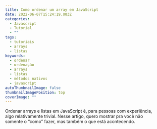 ```yaml
---
title: Como ordenar um array em JavaScript
date: 2022-06-07T15:24:19.003Z
categories:
  - Javascript
  - Tutorial
  - ""
tags:
  - tutoriais
  - arrays
  - listas
keywords:
  - ordenar
  - ordenação
  - arrays
  - listas
  - métodos nativos
  - javascript
autoThumbnailImage: false
thumbnailImagePosition: top
coverImage: ""
---
```

Ordenar arrays e listas em JavaScript é, para pessoas com experiência, algo relativamente trivial. Nesse artigo, quero mostrar pra você não somente o “como” fazer, mas também o que está acontecendo.